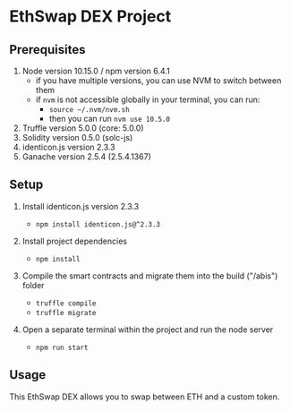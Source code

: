 # EthSwap DEX Project

## Prerequisites

1. Node version 10.15.0 / npm version 6.4.1
   - if you have multiple versions, you can use NVM to switch between them
   - if `nvm` is not accessible globally in your terminal, you can run:
     - `source ~/.nvm/nvm.sh`
     - then you can run `nvm use 10.5.0`
2. Truffle version 5.0.0 (core: 5.0.0)
3. Solidity version 0.5.0 (solc-js)
4. identicon.js version 2.3.3
5. Ganache version 2.5.4 (2.5.4.1367)

## Setup

1. Install identicon.js version 2.3.3

   - `npm install identicon.js@^2.3.3`

2. Install project dependencies

   - `npm install`

3. Compile the smart contracts and migrate them into the build ("/abis") folder

   - `truffle compile`
   - `truffle migrate`

4. Open a separate terminal within the project and run the node server
   - `npm run start`

## Usage

This EthSwap DEX allows you to swap between ETH and a custom token.
